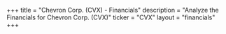 +++
title = "Chevron Corp. (CVX) - Financials"
description = "Analyze the Financials for Chevron Corp. (CVX)"
ticker = "CVX"
layout = "financials"
+++

